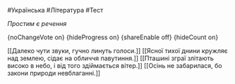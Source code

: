 #Українська #Література #Тест

*Простим є речення*

{noChangeVote on}
{hideProgress on}
{shareEnable off}
{hideCount on}

[[Далеко чути звуки, гучно линуть голоси.]]
[[Ясної тихої днини кружляє над землею, сідає на обличчя павутиння.]]
[[Пташині зграї злітають високо в небо, і від того здіймається вітер.]]
[[Осінь не забарилася, бо закони природи невблаганні.]]
